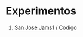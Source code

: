 # Experimentos
1. [San Jose Jams1](https://manuelhernandezleon.github.io/Experimentos/Jams/) / 
[Codigo](https://github.com/manuelhernandezleon/Experimentos/tree/main/Jams/sketch.js)
